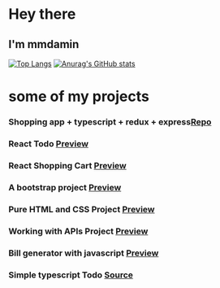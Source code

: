 # Hey there
## I'm mmdamin
[![Top Langs](https://github-readme-stats.vercel.app/api/top-langs/?username=anuraghazra)](https://github.com/anuraghazra/github-readme-stats)
[![Anurag's GitHub stats](https://github-readme-stats.vercel.app/api?username=mmdaminah)](https://github.com/anuraghazra/github-readme-stats)
# some of my projects
### Shopping app + typescript + redux + express[Repo](https://github.com/mmdaminah/mohammadamin_ahmadi_final_project)
### React Todo [Preview](https://mmdaminah.github.io/ReactTodo/)
### React Shopping Cart [Preview](https://mmdaminah.github.io/ReactShoppingCart/)
### A bootstrap project [Preview](https://mmdaminah.github.io/agencyBootstap/)
### Pure HTML and CSS Project [Preview](https://mmdaminah.github.io/antiVirusLogin/)
### Working with APIs Project [Preview](https://mmdaminah.github.io/fakeUserAPI/)
### Bill generator with javascript [Preview](https://mmdaminah.github.io/billGenerator/)
### Simple typescript Todo [Source](https://github.com/mmdaminah/typescriptTodo)
